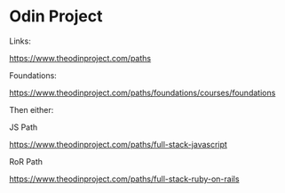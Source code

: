 # Odin Project

Links:

https://www.theodinproject.com/paths

Foundations:

https://www.theodinproject.com/paths/foundations/courses/foundations

Then either:

JS Path

https://www.theodinproject.com/paths/full-stack-javascript

RoR Path

https://www.theodinproject.com/paths/full-stack-ruby-on-rails